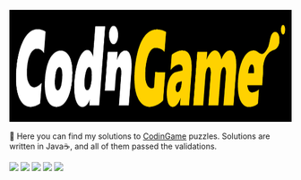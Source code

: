 <p align:"center"><a href="https://www.codingame.com"><img width="auto" height="200px" src="https://github.com/aflr/aflr/blob/main/src/CodinGame.png"></a></p>

🚀 Here you can find my solutions to [CodinGame](https://www.codingame.com) puzzles. Solutions are written in Java☕, and all of them passed the validations.

![](https://img.shields.io/github/directory-file-count/SzSz-hub/CodinGame/Easy?label=Easy&style=for-the-badge&color=green?type=dir) ![](https://img.shields.io/github/directory-file-count/SzSz-hub/CodinGame/Medium?label=Medium&style=for-the-badge&color=yellow?type=dir) ![](https://img.shields.io/github/directory-file-count/SzSz-hub/CodinGame/Hard?label=Hard&style=for-the-badge&color=red?type=dir) ![](https://img.shields.io/github/directory-file-count/SzSz-hub/CodinGame/Very%20Hard?label=Very%20Hard&style=for-the-badge&color=purple?type=dir) ![](https://img.shields.io/github/directory-file-count/SzSz-hub/CodinGame/Optimization?label=Optimization&style=for-the-badge&color=Aqua?type=dir)
